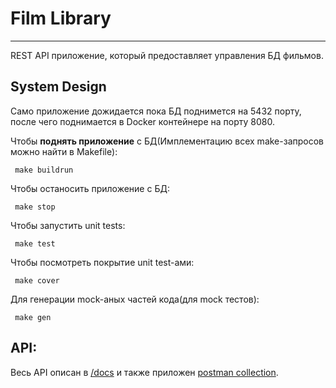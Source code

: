 # Film Library
___________________________

REST API приложение, который предоставляет управления БД фильмов.

## System Design

Само приложение дожидается пока БД поднимется на 5432 порту, после чего поднимается в Docker контейнере на порту 8080.

Чтобы **поднять приложение** с БД(Имплементацию всех make-запросов можно найти в Makefile):
```
 make buildrun
```

Чтобы останосить приложение с БД:
```
 make stop
```

Чтобы запустить unit tests:
```
 make test
```

Чтобы посмотреть покрытие unit test-ами:
```
 make cover
```

Для генерации mock-аных частей кода(для mock тестов):
```
 make gen
```

## API:

 Весь API описан в [/docs](https://github.com/brokensm1le/film-library/tree/master/docs) и также приложен [postman collection](https://github.com/brokensm1le/film-library/blob/master/New%20Collection.postman_collection.json).
